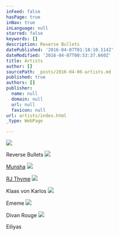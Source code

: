 ```yaml
---
inFeed: false
hasPage: true
inNav: true
inLanguage: null
starred: false
keywords: []
description: Reverse Bullets
datePublished: '2016-04-07T01:18:10.114Z'
dateModified: '2016-04-07T00:53:37.660Z'
title: Artists
author: []
sourcePath: _posts/2016-04-06-artists.md
published: true
authors: []
publisher:
  name: null
  domain: null
  url: null
  favicon: null
url: artists/index.html
_type: WebPage

---
```

![](https://the-grid-user-content.s3-us-west-2.amazonaws.com/5c7d61c7-661f-4502-b140-466ffb0156ce.jpg)

Reverse Bullets
![](https://s3-us-west-2.amazonaws.com/the-grid-img/p/3008c1bdad3194397769e7089a66fe5fd267333d.jpg)

[Munsha][0]
![](https://the-grid-user-content.s3-us-west-2.amazonaws.com/a876df0f-5a28-4621-a830-204ca9389d36.jpg)

[RJ Thyme][1]
![](https://the-grid-user-content.s3-us-west-2.amazonaws.com/7674f6f8-2002-46d4-a993-b662884d99ce.jpg)

Klaas von Karlos
![](https://the-grid-user-content.s3-us-west-2.amazonaws.com/5de994e3-9ee3-4583-9821-babd58790c1d.jpg)

Ememe
![](https://the-grid-user-content.s3-us-west-2.amazonaws.com/5ac54e0d-a43a-4388-9093-86a7970e722f.jpg)

Divan Rouge
![](https://the-grid-user-content.s3-us-west-2.amazonaws.com/ff3253ef-9ae0-4718-8b8e-9539036b96df.jpg)

Eiliyas

[0]: https://thegrid.ai/glitch/munsha/
[1]: https://thegrid.ai/glitch/rj-thyme/